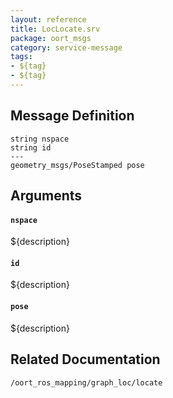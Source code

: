```yaml
---
layout: reference
title: LocLocate.srv
package: oort_msgs
category: service-message
tags: 
- ${tag}
- ${tag} 
---
```


## Message Definition
```
string nspace
string id
---
geometry_msgs/PoseStamped pose
```

## Arguments
#### `nspace`
${description}

#### `id`
${description}

#### `pose`
${description}

## Related Documentation
``/oort_ros_mapping/graph_loc/locate``  
